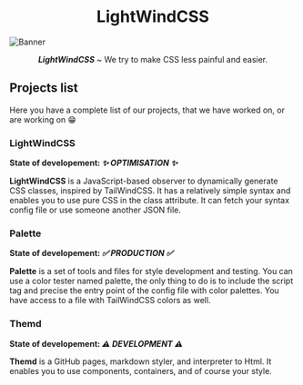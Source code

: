 <h1 align=center>LightWindCSS</h1>

![Banner](https://user-images.githubusercontent.com/73474137/195048695-86d4e21b-8b93-4284-8795-c768b11393a0.png)

<p align="center">
<b><i>LightWindCSS</i></b> ~ We try to make CSS less painful and easier. 
</p>

## Projects list

Here you have a complete list of our projects, that we have worked on, or are working on 😁

### LightWindCSS 

**State of developement: *✨ OPTIMISATION ✨***

**LightWindCSS** is a JavaScript-based observer to dynamically generate CSS classes, inspired by TailWindCSS. It has a relatively simple syntax and enables you to use pure CSS in the class attribute. It can fetch your syntax config file or use someone another JSON file.

### Palette

**State of developement: *✅ PRODUCTION ✅***

**Palette** is a set of tools and files for style development and testing. You can use a color tester named palette, the only thing to do is to include the script tag and precise the entry point of the config file with color palettes. You have access to a file with TailWindCSS colors as well.

### Themd

**State of developement: *⚠ DEVELOPMENT ⚠***

**Themd** is a GitHub pages, markdown styler, and interpreter to Html. It enables you to use components, containers, and of course your style.
